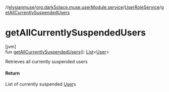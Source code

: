 //[elysianmuse](../../../index.md)/[org.darkSolace.muse.userModule.service](../index.md)/[UserRoleService](index.md)/[getAllCurrentlySuspendedUsers](get-all-currently-suspended-users.md)

# getAllCurrentlySuspendedUsers

[jvm]\
fun [getAllCurrentlySuspendedUsers](get-all-currently-suspended-users.md)(): [List](https://kotlinlang.org/api/latest/jvm/stdlib/kotlin.collections/-list/index.html)&lt;[User](../../org.darkSolace.muse.userModule.model/-user/index.md)&gt;

Retrieves all currently suspended users

#### Return

List of currently suspended [User](../../org.darkSolace.muse.userModule.model/-user/index.md)s
